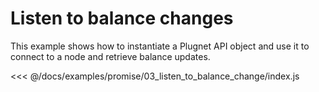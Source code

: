 # Listen to balance changes

This example shows how to instantiate a Plugnet API object and use it to connect to a node and retrieve balance updates.

<<< @/docs/examples/promise/03_listen_to_balance_change/index.js
